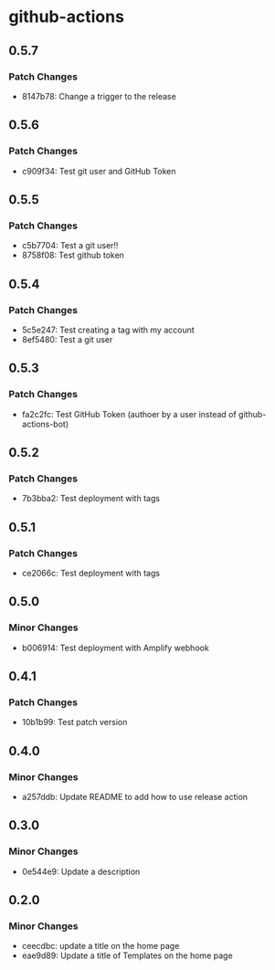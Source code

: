 # github-actions

## 0.5.7

### Patch Changes

- 8147b78: Change a trigger to the release

## 0.5.6

### Patch Changes

- c909f34: Test git user and GitHub Token

## 0.5.5

### Patch Changes

- c5b7704: Test a git user!!
- 8758f08: Test github token

## 0.5.4

### Patch Changes

- 5c5e247: Test creating a tag with my account
- 8ef5480: Test a git user

## 0.5.3

### Patch Changes

- fa2c2fc: Test GitHub Token (authoer by a user instead of github-actions-bot)

## 0.5.2

### Patch Changes

- 7b3bba2: Test deployment with tags

## 0.5.1

### Patch Changes

- ce2066c: Test deployment with tags

## 0.5.0

### Minor Changes

- b006914: Test deployment with Amplify webhook

## 0.4.1

### Patch Changes

- 10b1b99: Test patch version

## 0.4.0

### Minor Changes

- a257ddb: Update README to add how to use release action

## 0.3.0

### Minor Changes

- 0e544e9: Update a description

## 0.2.0

### Minor Changes

- ceecdbc: update a title on the home page
- eae9d89: Update a title of Templates on the home page
